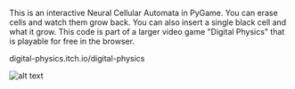 This is an interactive Neural Cellular Automata in PyGame. You can erase cells and watch them grow back. You can also insert a single black cell and what it grow. This code is part of a larger video game "Digital Physics" that is playable for free in the browser.

digital-physics.itch.io/digital-physics

![alt text](neural_cellular_automata.gif)

